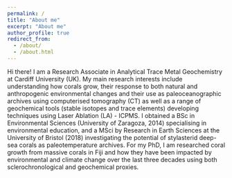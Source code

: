 ```yaml
---
permalink: /
title: "About me"
excerpt: "About me"
author_profile: true
redirect_from: 
  - /about/
  - /about.html
---
```


Hi there! I am a Research Associate in Analytical Trace Metal Geochemistry at Cardiff University (UK). My main research interests include understanding how corals grow, their response to both natural and anthropogenic environmental changes and their use as paleoceanographic archives using computerised tomography (CT) as well as a range of geochemical tools (stable isotopes and trace elements) developing techniques using Laser Ablation (LA) - ICPMS.
I obtained a BSc in Environmental Sciences (University of Zaragoza, 2014) specialising in environmental education, and a MSci by Research in Earth Sciences at the University of Bristol (2018) investigating the potential of stylasterid deep-sea corals as paleotemperature archives. For my PhD, I am researched coral growth from massive corals in Fiji and how they have been impacted by environmental and climate change over the last three decades using both sclerochronological and geochemical proxies. 


